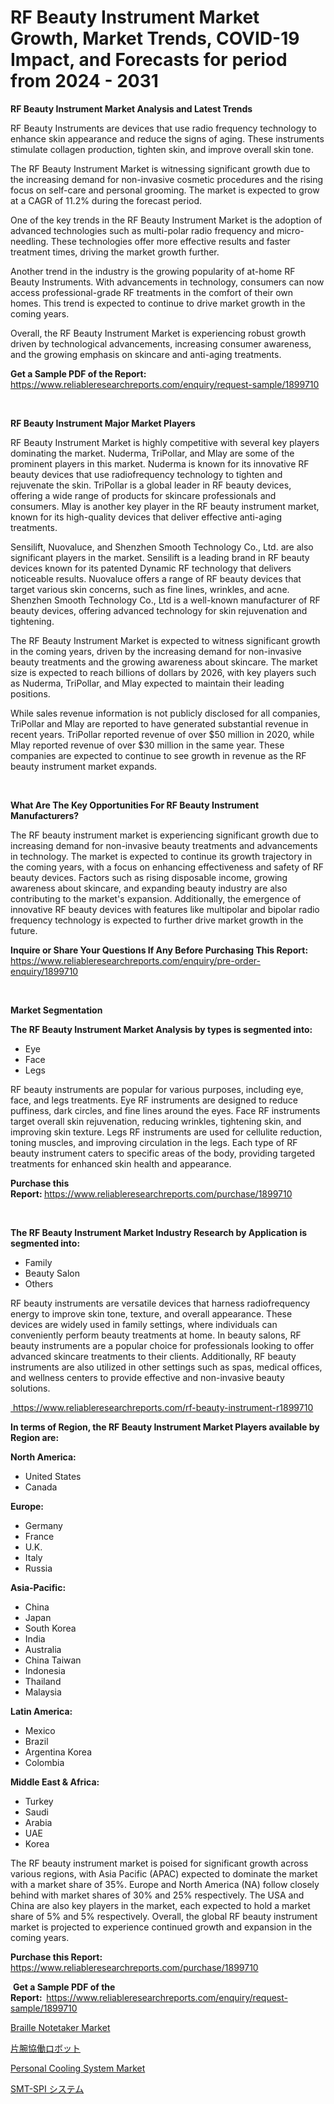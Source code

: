 <p><h1>RF Beauty Instrument Market Growth, Market Trends, COVID-19 Impact, and Forecasts for period from 2024 - 2031</h1></p><p><strong>RF Beauty Instrument Market Analysis and Latest Trends</strong></p>
<p><p>RF Beauty Instruments are devices that use radio frequency technology to enhance skin appearance and reduce the signs of aging. These instruments stimulate collagen production, tighten skin, and improve overall skin tone.</p><p>The RF Beauty Instrument Market is witnessing significant growth due to the increasing demand for non-invasive cosmetic procedures and the rising focus on self-care and personal grooming. The market is expected to grow at a CAGR of 11.2% during the forecast period.</p><p>One of the key trends in the RF Beauty Instrument Market is the adoption of advanced technologies such as multi-polar radio frequency and micro-needling. These technologies offer more effective results and faster treatment times, driving the market growth further.</p><p>Another trend in the industry is the growing popularity of at-home RF Beauty Instruments. With advancements in technology, consumers can now access professional-grade RF treatments in the comfort of their own homes. This trend is expected to continue to drive market growth in the coming years.</p><p>Overall, the RF Beauty Instrument Market is experiencing robust growth driven by technological advancements, increasing consumer awareness, and the growing emphasis on skincare and anti-aging treatments.</p></p>
<p><strong>Get a Sample PDF of the Report:&nbsp;</strong> <a href="https://www.reliableresearchreports.com/enquiry/request-sample/1899710">https://www.reliableresearchreports.com/enquiry/request-sample/1899710</a></p>
<p>&nbsp;</p>
<p><strong>RF Beauty Instrument Major Market Players</strong></p>
<p><p>RF Beauty Instrument Market is highly competitive with several key players dominating the market. Nuderma, TriPollar, and Mlay are some of the prominent players in this market. Nuderma is known for its innovative RF beauty devices that use radiofrequency technology to tighten and rejuvenate the skin. TriPollar is a global leader in RF beauty devices, offering a wide range of products for skincare professionals and consumers. Mlay is another key player in the RF beauty instrument market, known for its high-quality devices that deliver effective anti-aging treatments.</p><p>Sensilift, Nuovaluce, and Shenzhen Smooth Technology Co., Ltd. are also significant players in the market. Sensilift is a leading brand in RF beauty devices known for its patented Dynamic RF technology that delivers noticeable results. Nuovaluce offers a range of RF beauty devices that target various skin concerns, such as fine lines, wrinkles, and acne. Shenzhen Smooth Technology Co., Ltd is a well-known manufacturer of RF beauty devices, offering advanced technology for skin rejuvenation and tightening.</p><p>The RF Beauty Instrument Market is expected to witness significant growth in the coming years, driven by the increasing demand for non-invasive beauty treatments and the growing awareness about skincare. The market size is expected to reach billions of dollars by 2026, with key players such as Nuderma, TriPollar, and Mlay expected to maintain their leading positions.</p><p>While sales revenue information is not publicly disclosed for all companies, TriPollar and Mlay are reported to have generated substantial revenue in recent years. TriPollar reported revenue of over $50 million in 2020, while Mlay reported revenue of over $30 million in the same year. These companies are expected to continue to see growth in revenue as the RF beauty instrument market expands.</p></p>
<p>&nbsp;</p>
<p><strong>What Are The Key Opportunities For RF Beauty Instrument Manufacturers?</strong></p>
<p><p>The RF beauty instrument market is experiencing significant growth due to increasing demand for non-invasive beauty treatments and advancements in technology. The market is expected to continue its growth trajectory in the coming years, with a focus on enhancing effectiveness and safety of RF beauty devices. Factors such as rising disposable income, growing awareness about skincare, and expanding beauty industry are also contributing to the market's expansion. Additionally, the emergence of innovative RF beauty devices with features like multipolar and bipolar radio frequency technology is expected to further drive market growth in the future.</p></p>
<p><strong>Inquire or Share Your Questions If Any Before Purchasing This Report:</strong> <a href="https://www.reliableresearchreports.com/enquiry/pre-order-enquiry/1899710">https://www.reliableresearchreports.com/enquiry/pre-order-enquiry/1899710</a></p>
<p>&nbsp;</p>
<p><strong>Market Segmentation</strong></p>
<p><strong>The RF Beauty Instrument Market Analysis by types is segmented into:</strong></p>
<p><ul><li>Eye</li><li>Face</li><li>Legs</li></ul></p>
<p><p>RF beauty instruments are popular for various purposes, including eye, face, and legs treatments. Eye RF instruments are designed to reduce puffiness, dark circles, and fine lines around the eyes. Face RF instruments target overall skin rejuvenation, reducing wrinkles, tightening skin, and improving skin texture. Legs RF instruments are used for cellulite reduction, toning muscles, and improving circulation in the legs. Each type of RF beauty instrument caters to specific areas of the body, providing targeted treatments for enhanced skin health and appearance.</p></p>
<p><strong>Purchase this Report:&nbsp;</strong><a href="https://www.reliableresearchreports.com/purchase/1899710">https://www.reliableresearchreports.com/purchase/1899710</a></p>
<p>&nbsp;</p>
<p><strong>The RF Beauty Instrument Market Industry Research by Application is segmented into:</strong></p>
<p><ul><li>Family</li><li>Beauty Salon</li><li>Others</li></ul></p>
<p><p>RF beauty instruments are versatile devices that harness radiofrequency energy to improve skin tone, texture, and overall appearance. These devices are widely used in family settings, where individuals can conveniently perform beauty treatments at home. In beauty salons, RF beauty instruments are a popular choice for professionals looking to offer advanced skincare treatments to their clients. Additionally, RF beauty instruments are also utilized in other settings such as spas, medical offices, and wellness centers to provide effective and non-invasive beauty solutions.</p></p>
<p><a href="https://www.reliableresearchreports.com/rf-beauty-instrument-r1899710">&nbsp;https://www.reliableresearchreports.com/rf-beauty-instrument-r1899710</a></p>
<p><strong>In terms of Region, the RF Beauty Instrument Market Players available by Region are:</strong></p>
<p>
    <p> <strong> North America: </strong>
        <ul>
            <li>United States</li>
            <li>Canada</li>
        </ul>
        </p> 
    <p> <strong> Europe: </strong>
        <ul>
            <li>Germany</li>
            <li>France</li>
            <li>U.K.</li>
            <li>Italy</li>
            <li>Russia</li>
        </ul>
        </p> 
    <p> <strong> Asia-Pacific: </strong>
        <ul>
            <li>China</li>
            <li>Japan</li>
            <li>South Korea</li>
            <li>India</li>
            <li>Australia</li>
            <li>China Taiwan</li>
            <li>Indonesia</li>
            <li>Thailand</li>
            <li>Malaysia</li>
        </ul>
        </p> 
    <p> <strong> Latin America: </strong>
        <ul>
            <li>Mexico</li>
            <li>Brazil</li>
            <li>Argentina Korea</li>
            <li>Colombia</li>
        </ul>
        </p> 
    <p> <strong> Middle East & Africa: </strong>
        <ul>
            <li>Turkey</li>
            <li>Saudi</li>
            <li>Arabia</li>
            <li>UAE</li>
            <li>Korea</li>
        </ul>
    </p>
    </p>
<p><p>The RF beauty instrument market is poised for significant growth across various regions, with Asia Pacific (APAC) expected to dominate the market with a market share of 35%. Europe and North America (NA) follow closely behind with market shares of 30% and 25% respectively. The USA and China are also key players in the market, each expected to hold a market share of 5% and 5% respectively. Overall, the global RF beauty instrument market is projected to experience continued growth and expansion in the coming years.</p></p>
<p><strong>Purchase this Report: </strong><a href="https://www.reliableresearchreports.com/purchase/1899710">https://www.reliableresearchreports.com/purchase/1899710</a></p>
<p>&nbsp;<strong>Get a Sample PDF of the Report:&nbsp;&nbsp;</strong><a href="https://www.reliableresearchreports.com/enquiry/request-sample/1899710">https://www.reliableresearchreports.com/enquiry/request-sample/1899710</a></p>
<p><strong></strong></p>
<p><p><a href="https://github.com/khkjaxbn36/Market-Research-Report-List-1/blob/main/braille-notetaker-market.md">Braille Notetaker Market</a></p><p><a href="https://github.com/VellaJacobi2023/Market-Research-Report-List-1/blob/main/4894048142343.md">片腕協働ロボット</a></p><p><a href="https://github.com/bushilahore52/Market-Research-Report-List-1/blob/main/personal-cooling-system-market.md">Personal Cooling System Market</a></p><p><a href="https://github.com/oqxogxyvqe90775/Market-Research-Report-List-2/blob/main/1756255142342.md">SMT-SPI システム</a></p></p>